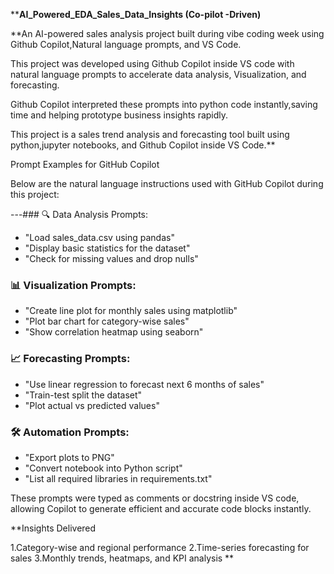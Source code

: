 ****AI_Powered_EDA_Sales_Data_Insights (Co-pilot -Driven)**

**An AI-powered sales analysis project built during vibe coding week using Github Copilot,Natural language prompts, and VS Code.

This project was developed using Github Copilot inside VS code with natural language prompts to accelerate data analysis,
Visualization, and forecasting.

Github Copilot interpreted these prompts into python code instantly,saving time and helping prototype business insights rapidly.

This project is a sales trend analysis and forecasting tool built using python,jupyter notebooks, and Github Copilot inside VS Code.**

Prompt Examples for GitHub Copilot

Below are the natural language instructions used with GitHub Copilot during this project:

---### 🔍 Data Analysis Prompts:
- "Load sales_data.csv using pandas"
- "Display basic statistics for the dataset"
- "Check for missing values and drop nulls"

### 📊 Visualization Prompts:
- "Create line plot for monthly sales using matplotlib"
- "Plot bar chart for category-wise sales"
- "Show correlation heatmap using seaborn"

### 📈 Forecasting Prompts:
- "Use linear regression to forecast next 6 months of sales"
- "Train-test split the dataset"
- "Plot actual vs predicted values"

### 🛠 Automation Prompts:
- "Export plots to PNG"
- "Convert notebook into Python script"
- "List all required libraries in requirements.txt"

These prompts were typed as comments or docstring inside VS code, allowing Copilot to generate efficient and accurate code blocks instantly.

**Insights Delivered

1.Category-wise and regional performance
2.Time-series forecasting for sales
3.Monthly trends, heatmaps, and KPI analysis
**
